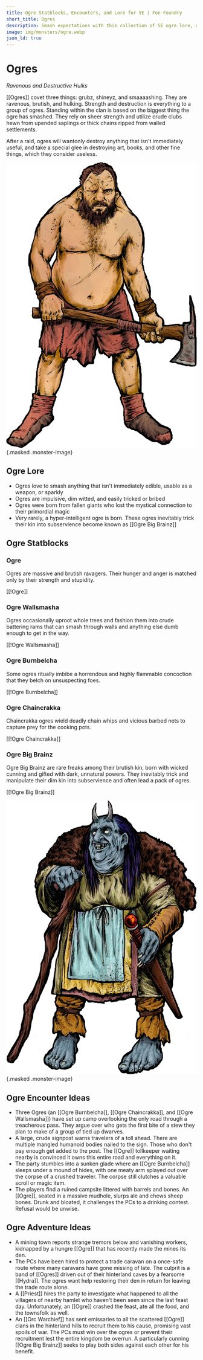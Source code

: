 ```yaml
---
title: Ogre Statblocks, Encounters, and Lore for 5E | Foe Foundry
short_title: Ogres
description: Smash expectations with this collection of 5E ogre lore, unique statblocks, encounter seeds, and multi-session adventures for your next campaign.
image: img/monsters/ogre.webp
json_ld: true
---
```


# Ogres

*Ravenous and Destructive Hulks*

[[Ogres]] covet three things: grubz, shineyz, and smaaaashing. They are ravenous, brutish, and hulking. Strength and destruction is everything to a group of ogres. Standing within the clan is based on the biggest thing the ogre has smashed. They rely on sheer strength and utilize crude clubs hewn from upended saplings or thick chains ripped from walled settlements.  

After a raid, ogres will wantonly destroy anything that isn't immediately useful, and take a special glee in destroying art, books, and other fine things, which they consider useless.

![5E Ogre monster illustration — hulking brute wielding a massive club](../img/monsters/ogre.webp){.masked .monster-image}

## Ogre Lore

- Ogres love to smash anything that isn't immediately edible, usable as a weapon, or sparkly
- Ogres are impulsive, dim witted, and easily tricked or bribed
- Ogres were born from fallen giants who lost the mystical connection to their primordial magic
- Very rarely, a hyper-intelligent ogre is born. These ogres inevitably trick their kin into subservience become known as [[Ogre Big Brainz]]

## Ogre Statblocks

### Ogre

Ogres are massive and brutish ravagers. Their hunger and anger is matched only by their strength and stupidity.

[[!Ogre]]

### Ogre Wallsmasha

Ogres occasionally uproot whole trees and fashion them into crude battering rams that can smash through walls and anything else dumb enough to get in the way.

[[!Ogre Wallsmasha]]

### Ogre Burnbelcha

Some ogres ritually imbibe a horrendous and highly flammable concoction that they belch on unsuspecting foes.

[[!Ogre Burnbelcha]]

### Ogre Chaincrakka

Chaincrakka ogres wield deadly chain whips and vicious barbed nets to capture prey for the cooking pots.

[[!Ogre Chaincrakka]]

### Ogre Big Brainz

Ogre Big Brainz are rare freaks among their brutish kin, born with wicked cunning and gifted with dark, unnatural powers. They inevitably trick and manipulate their dim kin into subservience and often lead a pack of ogres.

[[!Ogre Big Brainz]]

![ Ogre Big Brainz - cunning ogre sorcerer manipulating dim-witted Ogres](../img/monsters/ogre-big-brainz.webp){.masked .monster-image}

## Ogre Encounter Ideas

- Three Ogres (an [[Ogre Burnbelcha]], [[Ogre Chaincrakka]], and [[Ogre Wallsmasha]]) have set up camp overlooking the only road through a treacherous pass. They argue over who gets the first bite of a stew they plan to make of a group of tied up dwarves.
- A large, crude signpost warns travelers of a toll ahead. There are multiple mangled humanoid bodies nailed to the sign. Those who don't pay enough get added to the post. The [[Ogre]] tollkeeper waiting nearby is convinced it owns this entire road and everything on it.
- The party stumbles into a sunken glade where an [[Ogre Burnbelcha]] sleeps under a mound of hides, with one meaty arm splayed out over the corpse of a crushed traveler. The corpse still clutches a valuable scroll or magic item.
- The players find a ruined campsite littered with barrels and bones. An [[Ogre]], seated in a massive mudhole, slurps ale and chews sheep bones. Drunk and bloated, it challenges the PCs to a drinking contest. Refusal would be unwise.

## Ogre Adventure Ideas

- A mining town reports strange tremors below and vanishing workers, kidnapped by a hungre [[Ogre]] that has recently made the mines its den.
- The PCs have been hired to protect a trade caravan on a once-safe route where many caravans have gone missing of late. The culprit is a band of [[Ogres]] driven out of their hinterland caves by a fearsome [[Hydra]]. The ogres want help restoring their den in return for leaving the trade route alone.
- A [[Priest]] hires the party to investigate what happened to all the villagers of nearby hamlet who haven't been seen since the last feast day. Unfortunately, an [[Ogre]] crashed the feast, ate all the food, and the townsfolk as well.
- An [[Orc Warchief]] has sent emissaries to all the scattered [[Ogre]] clans in the hinterland hills to recruit them to his cause, promising vast spoils of war. The PCs must win over the ogres or prevent their recruitment lest the entire kingdom be overrun. A particularly cunning [[Ogre Big Brainz]] seeks to play both sides against each other for his benefit.
